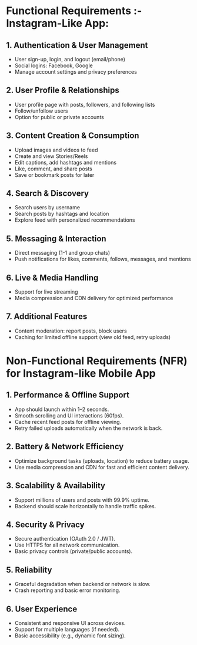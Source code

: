 # Functional Requirements :- Instagram-Like App: 

## 1. Authentication & User Management
- User sign-up, login, and logout (email/phone)
- Social logins: Facebook, Google
- Manage account settings and privacy preferences

## 2. User Profile & Relationships
- User profile page with posts, followers, and following lists
- Follow/unfollow users
- Option for public or private accounts

## 3. Content Creation & Consumption
- Upload images and videos to feed
- Create and view Stories/Reels
- Edit captions, add hashtags and mentions
- Like, comment, and share posts
- Save or bookmark posts for later

## 4. Search & Discovery
- Search users by username
- Search posts by hashtags and location
- Explore feed with personalized recommendations

## 5. Messaging & Interaction
- Direct messaging (1-1 and group chats)
- Push notifications for likes, comments, follows, messages, and mentions

## 6. Live & Media Handling
- Support for live streaming
- Media compression and CDN delivery for optimized performance

## 7. Additional Features
- Content moderation: report posts, block users
- Caching for limited offline support (view old feed, retry uploads)

##
# Non-Functional Requirements (NFR) for Instagram-like Mobile App

## 1. Performance & Offline Support
- App should launch within 1–2 seconds.
- Smooth scrolling and UI interactions (60fps).
- Cache recent feed posts for offline viewing.
- Retry failed uploads automatically when the network is back.

## 2. Battery & Network Efficiency
- Optimize background tasks (uploads, location) to reduce battery usage.
- Use media compression and CDN for fast and efficient content delivery.

## 3. Scalability & Availability
- Support millions of users and posts with 99.9% uptime.
- Backend should scale horizontally to handle traffic spikes.

## 4. Security & Privacy
- Secure authentication (OAuth 2.0 / JWT).
- Use HTTPS for all network communication.
- Basic privacy controls (private/public accounts).

## 5. Reliability
- Graceful degradation when backend or network is slow.
- Crash reporting and basic error monitoring.

## 6. User Experience
- Consistent and responsive UI across devices.
- Support for multiple languages (if needed).
- Basic accessibility (e.g., dynamic font sizing).


